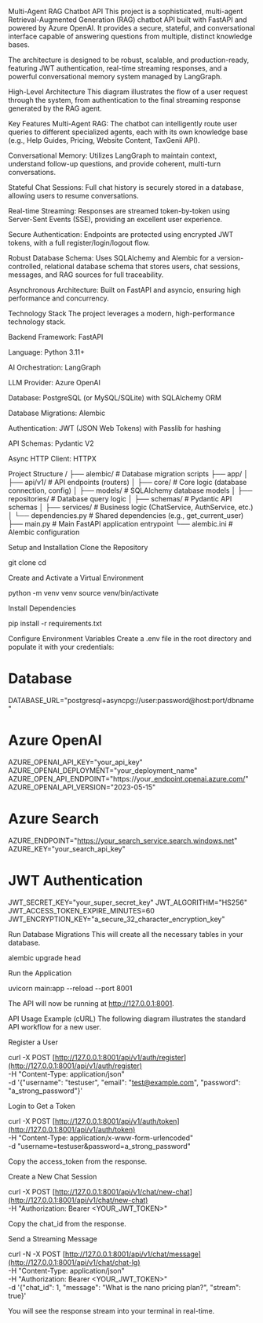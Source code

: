 Multi-Agent RAG Chatbot API
This project is a sophisticated, multi-agent Retrieval-Augmented Generation (RAG) chatbot API built with FastAPI and powered by Azure OpenAI. It provides a secure, stateful, and conversational interface capable of answering questions from multiple, distinct knowledge bases.

The architecture is designed to be robust, scalable, and production-ready, featuring JWT authentication, real-time streaming responses, and a powerful conversational memory system managed by LangGraph.

High-Level Architecture
This diagram illustrates the flow of a user request through the system, from authentication to the final streaming response generated by the RAG agent.

Key Features
Multi-Agent RAG: The chatbot can intelligently route user queries to different specialized agents, each with its own knowledge base (e.g., Help Guides, Pricing, Website Content, TaxGenii API).

Conversational Memory: Utilizes LangGraph to maintain context, understand follow-up questions, and provide coherent, multi-turn conversations.

Stateful Chat Sessions: Full chat history is securely stored in a database, allowing users to resume conversations.

Real-time Streaming: Responses are streamed token-by-token using Server-Sent Events (SSE), providing an excellent user experience.

Secure Authentication: Endpoints are protected using encrypted JWT tokens, with a full register/login/logout flow.

Robust Database Schema: Uses SQLAlchemy and Alembic for a version-controlled, relational database schema that stores users, chat sessions, messages, and RAG sources for full traceability.

Asynchronous Architecture: Built on FastAPI and asyncio, ensuring high performance and concurrency.

Technology Stack
The project leverages a modern, high-performance technology stack.

Backend Framework: FastAPI

Language: Python 3.11+

AI Orchestration: LangGraph

LLM Provider: Azure OpenAI

Database: PostgreSQL (or MySQL/SQLite) with SQLAlchemy ORM

Database Migrations: Alembic

Authentication: JWT (JSON Web Tokens) with Passlib for hashing

API Schemas: Pydantic V2

Async HTTP Client: HTTPX

Project Structure
/
├── alembic/                  # Database migration scripts
├── app/
│   ├── api/v1/               # API endpoints (routers)
│   ├── core/                 # Core logic (database connection, config)
│   ├── models/               # SQLAlchemy database models
│   ├── repositories/         # Database query logic
│   ├── schemas/              # Pydantic API schemas
│   ├── services/             # Business logic (ChatService, AuthService, etc.)
│   └── dependencies.py       # Shared dependencies (e.g., get_current_user)
├── main.py                   # Main FastAPI application entrypoint
└── alembic.ini               # Alembic configuration

Setup and Installation
Clone the Repository

git clone <your-repo-url>
cd <your-repo-name>

Create and Activate a Virtual Environment

python -m venv venv
source venv/bin/activate

Install Dependencies

pip install -r requirements.txt

Configure Environment Variables
Create a .env file in the root directory and populate it with your credentials:

# Database
DATABASE_URL="postgresql+asyncpg://user:password@host:port/dbname"

# Azure OpenAI
AZURE_OPENAI_API_KEY="your_api_key"
AZURE_OPENAI_DEPLOYMENT="your_deployment_name"
AZURE_OPEN_API_ENDPOINT="https://your_[endpoint.openai.azure.com/](https://endpoint.openai.azure.com/)"
AZURE_OPENAI_API_VERSION="2023-05-15"

# Azure Search
AZURE_ENDPOINT="https://your_search_service.search.windows.net"
AZURE_KEY="your_search_api_key"

# JWT Authentication
JWT_SECRET_KEY="your_super_secret_key"
JWT_ALGORITHM="HS256"
JWT_ACCESS_TOKEN_EXPIRE_MINUTES=60
JWT_ENCRYPTION_KEY="a_secure_32_character_encryption_key"

Run Database Migrations
This will create all the necessary tables in your database.

alembic upgrade head

Run the Application

uvicorn main:app --reload --port 8001

The API will now be running at http://127.0.0.1:8001.

API Usage Example (cURL)
The following diagram illustrates the standard API workflow for a new user.

Register a User

curl -X POST [http://127.0.0.1:8001/api/v1/auth/register](http://127.0.0.1:8001/api/v1/auth/register) \
-H "Content-Type: application/json" \
-d '{"username": "testuser", "email": "test@example.com", "password": "a_strong_password"}'

Login to Get a Token

curl -X POST [http://127.0.0.1:8001/api/v1/auth/token](http://127.0.0.1:8001/api/v1/auth/token) \
-H "Content-Type: application/x-www-form-urlencoded" \
-d "username=testuser&password=a_strong_password"

Copy the access_token from the response.

Create a New Chat Session

curl -X POST [http://127.0.0.1:8001/api/v1/chat/new-chat](http://127.0.0.1:8001/api/v1/chat/new-chat) \
-H "Authorization: Bearer <YOUR_JWT_TOKEN>"

Copy the chat_id from the response.

Send a Streaming Message

curl -N -X POST [http://127.0.0.1:8001/api/v1/chat/message](http://127.0.0.1:8001/api/v1/chat/chat-lg) \
-H "Content-Type: application/json" \
-H "Authorization: Bearer <YOUR_JWT_TOKEN>" \
-d '{"chat_id": 1, "message": "What is the nano pricing plan?", "stream": true}'

You will see the response stream into your terminal in real-time.
